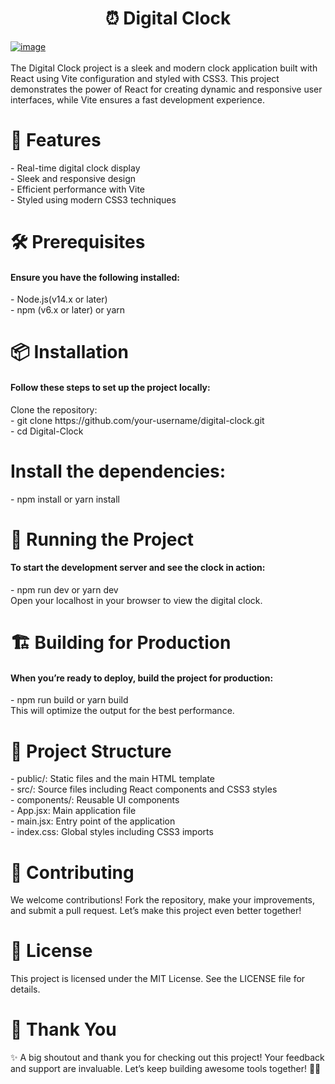 <h1 align="center">⏰ Digital Clock</h1>

<a href="https://digital-clock-gamma-three.vercel.app/">
  <img src="https://github.com/user-attachments/assets/9b9ce82d-50a7-4422-8ed0-06d2e65289af" alt="image">
</a>
<br/>
<br/>
The Digital Clock project is a sleek and modern clock application built with React using Vite configuration and styled with CSS3. This project demonstrates the power of React for creating dynamic and responsive user interfaces, while Vite ensures a fast development experience.

<h1>🚀 Features</h1>
- Real-time digital clock display<br/>
- Sleek and responsive design<br/>
- Efficient performance with Vite<br/>
- Styled using modern CSS3 techniques<br/>

<h1>🛠️ Prerequisites</h1>
<h4>Ensure you have the following installed:</h4>
- Node.js(v14.x or later)<br/>
- npm (v6.x or later) or yarn<br/>

<h1>📦 Installation</h1>
<h4>Follow these steps to set up the project locally:</h4>
Clone the repository:<br/>
- git clone https://github.com/your-username/digital-clock.git<br/>
- cd Digital-Clock<br/>


<h1>Install the dependencies:</h1>
- npm install or yarn install

<h1>🚀 Running the Project</h1>
<h4>To start the development server and see the clock in action:</h4>
- npm run dev or yarn dev<br/>
Open your localhost in your browser to view the digital clock.<br/>

<h1>🏗️ Building for Production</h1>
<h4>When you’re ready to deploy, build the project for production:</h4>
- npm run build or yarn build<br/>
This will optimize the output for the best performance.<br/>

<h1>📂 Project Structure</h1>
- public/: Static files and the main HTML template<br/>
- src/: Source files including React components and CSS3 styles<br/>
- components/: Reusable UI components<br/>
- App.jsx: Main application file<br/>
- main.jsx: Entry point of the application<br/>
- index.css: Global styles including CSS3 imports<br/>

<h1>🤝 Contributing</h1>
We welcome contributions! Fork the repository, make your improvements, and submit a pull request. Let’s make this project even better together!<br/>

<h1>📜 License</h1>
This project is licensed under the MIT License. See the LICENSE file for details.<br/>

<h1>🙏 Thank You</h1>
✨ A big shoutout and thank you for checking out this project! Your feedback and support are invaluable. Let’s keep building awesome tools together! 🚀😊<br/>
